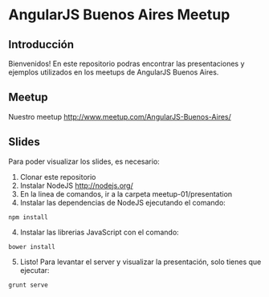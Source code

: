 AngularJS Buenos Aires Meetup
================
## Introducción
Bienvenidos! En este repositorio podras encontrar las presentaciones y ejemplos utilizados en los meetups de AngularJS Buenos Aires. 

## Meetup
Nuestro meetup http://www.meetup.com/AngularJS-Buenos-Aires/

## Slides
Para poder visualizar los slides, es necesario:

1. Clonar este repositorio
2. Instalar NodeJS http://nodejs.org/
3. En la linea de comandos, ir a la carpeta meetup-01/presentation
3. Instalar las dependencias de NodeJS ejecutando el comando:
```
npm install
```
4. Instalar las librerias JavaScript con el comando:
```
bower install
```
5. Listo! Para levantar el server y visualizar la presentación, solo tienes que ejecutar:
```
grunt serve
```
